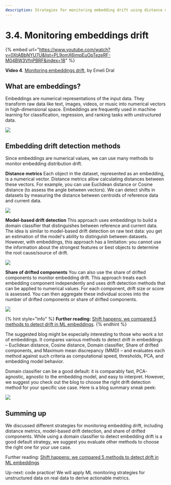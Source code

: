 ```yaml
---
description: Strategies for monitoring embedding drift using distance metrics, model-based drift detection, and share of drifted components.
---
```


# 3.4. Monitoring embeddings drift

{% embed url="https://www.youtube.com/watch?v=0XtABbNYU7U&list=PL9omX6impEuOpTezeRF-M04BW3VfnPBRF&index=18" %}

**Video 4**. [Monitoring embeddings drift](https://www.youtube.com/watch?v=0XtABbNYU7U&list=PL9omX6impEuOpTezeRF-M04BW3VfnPBRF&index=18), by Emeli Dral

## What are embeddings?

Embeddings are numerical representations of the input data. They transform raw data like text, images, videos, or music into numerical vectors in high-dimensional space. Embeddings are frequently used in machine learning for classification, regression, and ranking tasks with unstructured data.

![](<../../../images/2023109\_course\_module3.032-min.png>)

## Embedding drift detection methods

Since embeddings are numerical values, we can use many methods to monitor embedding distribution drift. 

**Distance metrics**
Each object in the dataset, represented as an embedding, is a numerical vector. Distance metrics allow calculating distances between these vectors. For example, you can use Euclidean distance or Cosine distance (to assess the angle between vectors). We can detect shifts in datasets by measuring the distance between centroids of reference data and current data.

![](<../../../images/2023109\_course\_module3.035-min.png>)

**Model-based drift detection**
This approach uses embeddings to build a domain classifier that distinguishes between reference and current data. The idea is similar to model-based drift detection on raw text data: you get an estimation of the model's ability to distinguish between datasets. However, with embeddings, this approach has a limitation: you cannot use the information about the strongest features or best objects to determine the root cause/source of drift.

![](<../../../images/2023109\_course\_module3.036-min.png>)

**Share of drifted components**
You can also use the share of drifted components to monitor embedding drift. This approach treats each embedding component independently and uses drift detection methods that can be applied to numerical values. For each component, drift size or score is assessed. You can then aggregate these individual scores into the number of drifted components or share of drifted components. 

![](<../../../images/2023109\_course\_module3.037-min.png>)

{% hint style="info" %}
**Further reading:** [Shift happens: we compared 5 methods to detect drift in ML embeddings](https://www.evidentlyai.com/blog/embedding-drift-detection).
{% endhint %}

The suggested blog might be especially interesting to those who work a lot of embeddings. It compares various methods to detect drift in embeddings – Euclidean distance, Cosine distance, Domain classifier, Share of drifted components, and Maximum mean discrepancy (MMD) – and evaluates each method against such criteria as computational speed, thresholds, PCA, and embedding model behavior. 

Domain classifier can be a good default: it is comparably fast, PCA-agnostic, agnostic to the embedding model, and easy to interpret. However, we suggest you check out the blog to choose the right drift detection method for your specific use case. Here is a blog summary sneak peek:

![](<../../../images/2023109\_course\_module3.039-min.png>)

## Summing up

We discussed different strategies for monitoring embedding drift, including distance metrics, model-based drift detection, and share of drifted components. While using a domain classifier to detect embedding drift is a good default strategy, we suggest you evaluate other methods to choose the right one for your use case. 

Further reading: [Shift happens: we compared 5 methods to detect drift in ML embeddings](https://www.evidentlyai.com/blog/embedding-drift-detection)

Up-next: code practice! We will apply ML monitoring strategies for unstructured data on real data to derive actionable metrics. 
